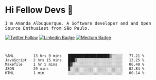 # Hi Fellow Devs :wave:
   
<p>
  <samp>
    I'm Amanda Albuquerque. A Software developer and and Open Source Enthusiast from São Paulo.
  </samp>

  
  [![Twitter Follow](https://img.shields.io/twitter/follow/alalbux?style=social)](https://www.twitter.com/alalbux)
  [![Linkedin Badge](https://img.shields.io/badge/-alalbux-blue?style=flat-square&logo=Linkedin&logoColor=white&link=https://www.linkedin.com/in/alalbux/)](https://www.linkedin.com/in/alalbux/)
  [![Medium Badge](https://img.shields.io/badge/-alalbux-black?style=flat-square&logo=Medium&logoColor=white&link=https://medium.com/@alalbux)](https://medium.com/@alalbux)
</p>

  <br/>
  

<!--START_SECTION:waka-->
```text
YAML         13 hrs 9 mins   ███████████████████▒░░░░░   77.21 % 
JavaScript   2 hrs 15 mins   ███▒░░░░░░░░░░░░░░░░░░░░░   13.25 % 
Makefile     1 hr 5 mins     █▓░░░░░░░░░░░░░░░░░░░░░░░   06.40 % 
JSON         29 mins         ▓░░░░░░░░░░░░░░░░░░░░░░░░   02.84 % 
HTML         1 min           ░░░░░░░░░░░░░░░░░░░░░░░░░   00.14 % 
```
<!--END_SECTION:waka-->

